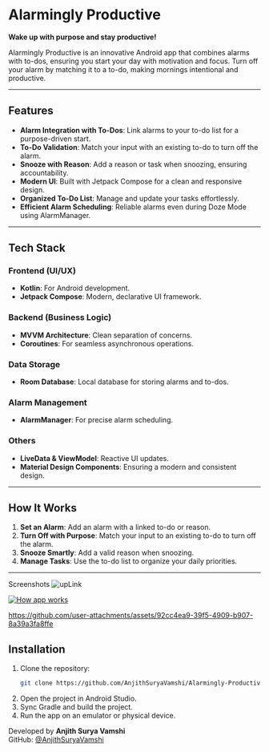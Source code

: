 # Alarmingly Productive

**Wake up with purpose and stay productive!**

Alarmingly Productive is an innovative Android app that combines alarms with to-dos, ensuring you start your day with motivation and focus. Turn off your alarm by matching it to a to-do, making mornings intentional and productive.

---

## Features

- **Alarm Integration with To-Dos**: Link alarms to your to-do list for a purpose-driven start.
- **To-Do Validation**: Match your input with an existing to-do to turn off the alarm.
- **Snooze with Reason**: Add a reason or task when snoozing, ensuring accountability.
- **Modern UI**: Built with Jetpack Compose for a clean and responsive design.
- **Organized To-Do List**: Manage and update your tasks effortlessly.
- **Efficient Alarm Scheduling**: Reliable alarms even during Doze Mode using AlarmManager.

---

## Tech Stack

### **Frontend (UI/UX)**
- **Kotlin**: For Android development.
- **Jetpack Compose**: Modern, declarative UI framework.

### **Backend (Business Logic)**
- **MVVM Architecture**: Clean separation of concerns.
- **Coroutines**: For seamless asynchronous operations.

### **Data Storage**
- **Room Database**: Local database for storing alarms and to-dos.

### **Alarm Management**
- **AlarmManager**: For precise alarm scheduling.

### **Others**
- **LiveData & ViewModel**: Reactive UI updates.
- **Material Design Components**: Ensuring a modern and consistent design.

---

## How It Works

1. **Set an Alarm**: Add an alarm with a linked to-do or reason.
2. **Turn Off with Purpose**: Match your input to an existing to-do to turn off the alarm.
3. **Snooze Smartly**: Add a valid reason when snoozing.
4. **Manage Tasks**: Use the to-do list to organize your daily priorities.

---
Screenshots 
![upLink](https://github.com/user-attachments/assets/bfbd068f-6bdd-49c3-a518-8318b5ddbd62)

[![How  app  works](https://img.youtube.com/vi/VIDEO_ID/0.jpg)](https://vimeo.com/1043166996?share=copy)



https://github.com/user-attachments/assets/92cc4ea9-39f5-4909-b907-8a39a3fa8ffe




## Installation

1. Clone the repository:
   ```bash
   git clone https://github.com/AnjithSuryaVamshi/Alarmingly-Productive.git
   ```
2. Open the project in Android Studio.
3. Sync Gradle and build the project.
4. Run the app on an emulator or physical device.


Developed by **Anjith Surya Vamshi**  
GitHub: [@AnjithSuryaVamshi](https://github.com/AnjithSuryaVamshi)

